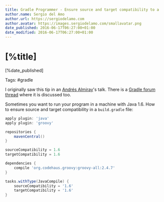 ```yaml
---
title: Gradle Programmer - Ensure source and target compatibility to a specific version of Java
author.name: Sergio del Amo
author.url: https://sergiodelamo.com
author.avatar: https://images.sergiodelamo.com/smallavatar.png 
date_published: 2016-06-17T06:27:00+01:00
date_modified: 2016-06-17T06:27:00+01:00
---
```


# [%title]

[%date_published]

Tags: #gradle

I originally saw this tip in an [Andrés Almiray](https://twitter.com/aalmiray)'s talk. There is a [Gradle forum thread](https://discuss.gradle.org/t/enforcing-targetcompatibility-when-compiling-java-code-with-the-groovy-plugin/5065/1) where it is discussed too.

Sometimes you want to run your program in a machine with Java 1.6. How to ensure source and target compatibility in a `build.gradle` file:

```groovy
apply plugin: 'java'
apply plugin: 'groovy'

repositories {
    mavenCentral()
}

sourceCompatibility = 1.6
targetCompatibility = 1.6

dependencies {
    compile 'org.codehaus.groovy:groovy-all:2.4.7'
}

tasks.withType(JavaCompile) {
    sourceCompatibility = '1.6'
    targetCompatibility = '1.6'
}
```
